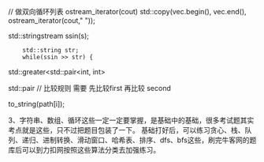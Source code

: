 // 做双向循环列表
ostream_iterator<char>(cout)
std::copy(vec.begin(), vec.end(), ostream_iterator<int>(cout," "));

   std::stringstream ssin(s);

        std::string str;
        while(ssin >> str) {

std::greater<std::pair<int, int>

std::pair // 比较规则  需要 先比较first 再比较 second 

to_string(path[i]);

3、字符串、数组、循环这些一定一定要掌握，是基础中的基础，很多考试题其实考点就是这些，只不过把题目包装了一下。
 基础打好后，可以练习贪心、栈、队列、递归、进制转换、滑动窗口、哈希表、排序、dfs、bfs这些，刷完牛客网的题库后可以到力扣网按照这些算法分类去加强练习。